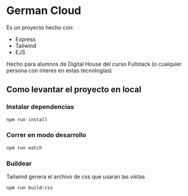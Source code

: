 # German Cloud

Es un proyecto hecho con: 
* Express
* Tailwind
* EJS
  
Hecho para alumnos de Digital House del curso Fullstack (o cualquier persona con interes en estas tecnologías)

## Como levantar el proyecto en local 

### Instalar dependencias 

```bash
npm run install
```

### Correr en modo desarrollo

```bash
npm run watch
```

### Buildear

Tailwind genera el archivo de css que usaran las vistas

```bash
npm run build:css
```

